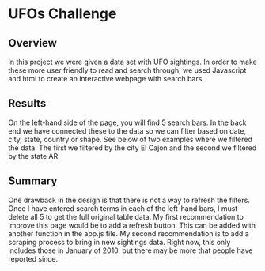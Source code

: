 # UFOs Challenge 

## Overview 

In this project we were given a data set with UFO sightings. In order to make these more user friendly to read and search through, we used Javascript and html to create an interactive webpage with search bars. 

## Results 

On the left-hand side of the page, you will find 5 search bars. In the back end we have connected these to the data so we can filter based on date, city, state, country or shape. See below of two examples where we filtered the data. The first we filtered by the city El Cajon and the second we filtered by the state AR. 

## Summary 

One drawback in the design is that there is not a way to refresh the filters. Once I have entered search terms in each of the left-hand bars, I must delete all 5 to get the full original table data. My first recommendation to improve this page would be to add a refresh button. This can be added with another function in the app.js file. My second recommendation is to add a scraping process to bring in new sightings data. Right now, this only includes those in January of 2010, but there may be more that people have reported since. 
